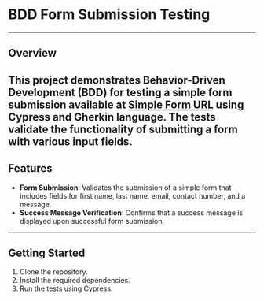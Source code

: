 # BDD Form Submission Testing
---
## Overview
This project demonstrates Behavior-Driven Development (BDD) for testing a simple form submission available at [Simple Form URL](https://v1.training-support.net/selenium/simple-form) using Cypress and Gherkin language. The tests validate the functionality of submitting a form with various input fields.
---
## Features
- **Form Submission**: Validates the submission of a simple form that includes fields for first name, last name, email, contact number, and a message.
- **Success Message Verification**: Confirms that a success message is displayed upon successful form submission.
---
## Getting Started
1. Clone the repository.
2. Install the required dependencies.
3. Run the tests using Cypress.

